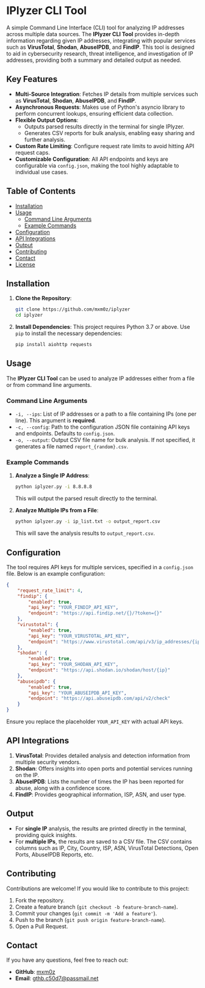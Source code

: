 # IPlyzer CLI Tool

A simple Command Line Interface (CLI) tool for analyzing IP addresses across multiple data sources. The **IPlyzer CLI Tool** provides in-depth information regarding given IP addresses, integrating with popular services such as **VirusTotal**, **Shodan**, **AbuseIPDB**, and **FindIP**. This tool is designed to aid in cybersecurity research, threat intelligence, and investigation of IP addresses, providing both a summary and detailed output as needed.

## Key Features

- **Multi-Source Integration**: Fetches IP details from multiple services such as **VirusTotal**, **Shodan**, **AbuseIPDB**, and **FindIP**.
- **Asynchronous Requests**: Makes use of Python's asyncio library to perform concurrent lookups, ensuring efficient data collection.
- **Flexible Output Options**:
  - Outputs parsed results directly in the terminal for single IPlyzer.
  - Generates CSV reports for bulk analysis, enabling easy sharing and further analysis.
- **Custom Rate Limiting**: Configure request rate limits to avoid hitting API request caps.
- **Customizable Configuration**: All API endpoints and keys are configurable via `config.json`, making the tool highly adaptable to individual use cases.

## Table of Contents
- [Installation](#installation)
- [Usage](#usage)
  - [Command Line Arguments](#command-line-arguments)
  - [Example Commands](#example-commands)
- [Configuration](#configuration)
- [API Integrations](#api-integrations)
- [Output](#output)
- [Contributing](#contributing)
- [Contact](#contact)
- [License](#license)

## Installation

1. **Clone the Repository**:
   ```sh
   git clone https://github.com/mxm0z/iplyzer
   cd iplyzer
   ```

2. **Install Dependencies**:
   This project requires Python 3.7 or above. Use `pip` to install the necessary dependencies:
   ```sh
   pip install aiohttp requests
   ```

## Usage

The **IPlyzer CLI Tool** can be used to analyze IP addresses either from a file or from command line arguments.

### Command Line Arguments
- `-i, --ips`: List of IP addresses or a path to a file containing IPs (one per line). This argument is **required**.
- `-c, --config`: Path to the configuration JSON file containing API keys and endpoints. Defaults to `config.json`.
- `-o, --output`: Output CSV file name for bulk analysis. If not specified, it generates a file named `report_{random}.csv`.

### Example Commands

1. **Analyze a Single IP Address**:
   ```sh
   python iplyzer.py -i 8.8.8.8
   ```
   This will output the parsed result directly to the terminal.

2. **Analyze Multiple IPs from a File**:
   ```sh
   python iplyzer.py -i ip_list.txt -o output_report.csv
   ```
   This will save the analysis results to `output_report.csv`.

## Configuration

The tool requires API keys for multiple services, specified in a `config.json` file. Below is an example configuration:

```json
{
    "request_rate_limit": 4,
    "findip": {
        "enabled": true,
        "api_key": "YOUR_FINDIP_API_KEY",
        "endpoint": "https://api.findip.net/{}/?token={}"
    },
    "virustotal": {
        "enabled": true,
        "api_key": "YOUR_VIRUSTOTAL_API_KEY",
        "endpoint": "https://www.virustotal.com/api/v3/ip_addresses/{ip}"
    },
    "shodan": {
        "enabled": true,
        "api_key": "YOUR_SHODAN_API_KEY",
        "endpoint": "https://api.shodan.io/shodan/host/{ip}"
    },
    "abuseipdb": {
        "enabled": true,
        "api_key": "YOUR_ABUSEIPDB_API_KEY",
        "endpoint": "https://api.abuseipdb.com/api/v2/check"
    }
}
```

Ensure you replace the placeholder `YOUR_API_KEY` with actual API keys.

## API Integrations

1. **VirusTotal**: Provides detailed analysis and detection information from multiple security vendors.
2. **Shodan**: Offers insights into open ports and potential services running on the IP.
3. **AbuseIPDB**: Lists the number of times the IP has been reported for abuse, along with a confidence score.
4. **FindIP**: Provides geographical information, ISP, ASN, and user type.

## Output

- For **single IP** analysis, the results are printed directly in the terminal, providing quick insights.
- For **multiple IPs**, the results are saved to a CSV file. The CSV contains columns such as IP, City, Country, ISP, ASN, VirusTotal Detections, Open Ports, AbuseIPDB Reports, etc.

## Contributing

Contributions are welcome! If you would like to contribute to this project:

1. Fork the repository.
2. Create a feature branch (`git checkout -b feature-branch-name`).
3. Commit your changes (`git commit -m 'Add a feature'`).
4. Push to the branch (`git push origin feature-branch-name`).
5. Open a Pull Request.

## Contact

If you have any questions, feel free to reach out:

- **GitHub**: [mxm0z](https://github.com/mxm0z)
- **Email**: gthb.c50d7@passmail.net
